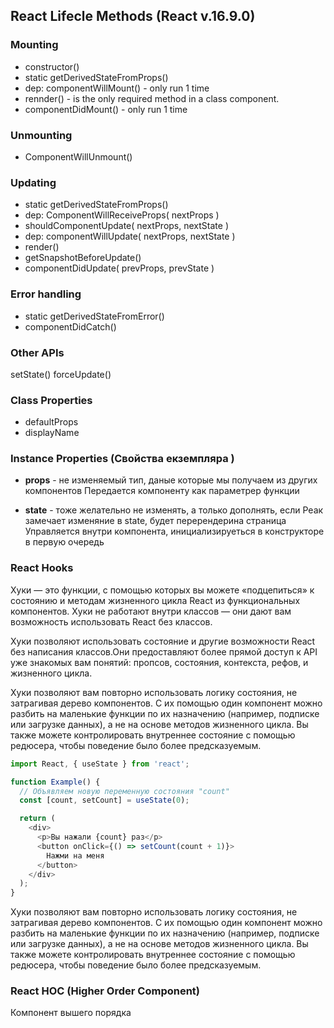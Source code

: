 
## React Lifecle Methods (React v.16.9.0) 

### Mounting 

- constructor()
- static getDerivedStateFromProps()
- dep: componentWillMount() - only run 1 time 
- rennder() - is the only required method in a class component.
- componentDidMount() - only run 1 time

### Unmounting 

- ComponentWillUnmount()

### Updating

- static getDerivedStateFromProps()
- dep:   ComponentWillReceiveProps( nextProps )
- shouldComponentUpdate( nextProps, nextState )
- dep:   componentWillUpdate( nextProps, nextState )
- render()
- getSnapshotBeforeUpdate()
- componentDidUpdate( prevProps, prevState )

### Error handling

- static getDerivedStateFromError()
- componentDidCatch()

### Other APIs

setState()
forceUpdate()

### Class Properties

- defaultProps
- displayName

### Instance Properties (Свойства екземпляра )

- **props** - не изменяемый тип, даные которые мы получаем из других компонентов
Передается компоненту как параметрер функции

- **state** - тоже желательно не изменять, а только дополнять, если Реак замечает изменяние в state, будет перерендерина страница
Управляется внутри компонента, инициализируеться в конструкторе в первую очередь

### React Hooks

Хуки — это функции, с помощью которых вы можете «подцепиться» к состоянию и методам жизненного цикла React из функциональных компонентов. Хуки не работают внутри классов — они дают вам возможность использовать React без классов.

Хуки позволяют использовать состояние и другие возможности React без написания классов.Они предоставляют более прямой доступ к API уже знакомых вам понятий: пропсов, состояния, контекста, рефов, и жизненного цикла. 

Хуки позволяют вам повторно использовать логику состояния, не затрагивая дерево компонентов. С их помощью один компонент можно разбить на маленькие функции по их назначению (например, подписке или загрузке данных), а не на основе методов жизненного цикла. Вы также можете контролировать внутреннее состояние с помощью редюсера, чтобы поведение было более предсказуемым.

```javascript
import React, { useState } from 'react';

function Example() {
  // Объявляем новую переменную состояния "count"
  const [count, setCount] = useState(0);

  return (
    <div>
      <p>Вы нажали {count} раз</p>
      <button onClick={() => setCount(count + 1)}>
        Нажми на меня
      </button>
    </div>
  );
}
```

Хуки позволяют вам повторно использовать логику состояния, не затрагивая дерево компонентов. С их помощью один компонент можно разбить на маленькие функции по их назначению (например, подписке или загрузке данных), а не на основе методов жизненного цикла. Вы также можете контролировать внутреннее состояние с помощью редюсера, чтобы поведение было более предсказуемым.

### React HOC (Higher Order Component)

Компонент вышего порядка
